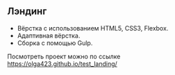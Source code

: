## Лэндинг

* Вёрстка с использованием HTML5, CSS3, Flexbox. 
* Адаптивная вёрстка.
* Сборка с помощью Gulp.

Посмотреть проект можно по ссылке https://olga423.github.io/test_landing/